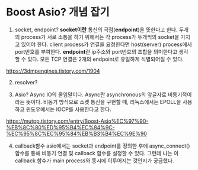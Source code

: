 # Boost Asio? 개념 잡기

1. socket, endpoint?
**socket이란** 통신의 극점(**endpoint**)을 뜻한다고 한다. 두개의 process가 서로 소통을 하기 위해서는 각 process가 두개씩의 socket을 가지고 있어야 한다. client process가 연결을 요청한다면 host(server) process에서 port번호를 부여한다.
**endpoint**란 ip주소와 port번호의 조합을 의미한다고 생각할 수 있다. 모든 TCP 연결은 2개의 endpoint로 유일하게 식별되어질 수 있다. 

https://3dmpengines.tistory.com/1904

2. resolver?

3. Asio?
Async IO의 줄임말이다. Async란 asynchronous의 앞글자로 비동기적이라는 뜻이다. 비동기 방식으로 소켓 통신을 구현할 때, 리눅스에서는 EPOLL을 사용하고 윈도우에서는 IOCP를 사용한다고 한다. 

https://mutpp.tistory.com/entry/Boost-Asio%EC%97%90-%EB%8C%80%ED%95%B4%EC%84%9C-%EC%95%8C%EC%95%84%EB%B3%B4%EC%9E%90

4. callback함수
asio에서는 socket과 endpoint를 정의한 후에 async_connect() 함수를 통해 비동기 연결 및 callback 함수를 설정할 수 있다. 그런데 나는 이 callback 함수가 main process와 동시에 이루어지는 것인지가 궁금했다. 
